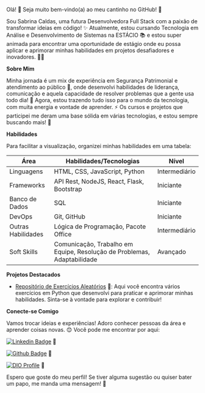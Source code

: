 Olá! 👋 Seja muito bem-vindo(a) ao meu cantinho no GitHub! 🚀

Sou Sabrina Caldas, uma futura Desenvolvedora Full Stack com a paixão de transformar ideias em código! ✨ Atualmente, estou cursando Tecnologia em Análise e Desenvolvimento de Sistemas na ESTÁCIO 📚 e estou super animada para encontrar uma oportunidade de estágio onde eu possa aplicar e aprimorar minhas habilidades em projetos desafiadores e inovadores. 👩‍💻

**Sobre Mim**

Minha jornada é um mix de experiência em Segurança Patrimonial e atendimento ao público 🤝, onde desenvolvi habilidades de liderança, comunicação e aquela capacidade de resolver problemas que a gente usa todo dia! 🧩 Agora, estou trazendo tudo isso para o mundo da tecnologia, com muita energia e vontade de aprender. ⚡ Os cursos e projetos que participei me deram uma base sólida em várias tecnologias, e estou sempre buscando mais! 🤩

**Habilidades**

Para facilitar a visualização, organizei minhas habilidades em uma tabela:

| Área                | Habilidades/Tecnologias                               | Nível         |
| ------------------- | ----------------------------------------------------- | ------------- |
| Linguagens          | HTML, CSS, JavaScript, Python                         | Intermediário |
| Frameworks          | API Rest, NodeJS, React, Flask, Bootstrap             | Iniciante     |
| Banco de Dados      | SQL                                                   | Iniciante     |
| DevOps              | Git, GitHub                                           | Iniciante     |
| Outras Habilidades  | Lógica de Programação, Pacote Office                 | Intermediário |
| Soft Skills         | Comunicação, Trabalho em Equipe, Resolução de Problemas, Adaptabilidade | Avançado      |

**Projetos Destacados**

* [Repositório de Exercícios Aleatórios](https://github.com/biinahc/exercicios-aleatorios) 🔀: Aqui você encontra vários exercícios em Python que desenvolvi para praticar e aprimorar minhas habilidades. Sinta-se à vontade para explorar e contribuir!

**Conecte-se Comigo**

Vamos trocar ideias e experiências! Adoro conhecer pessoas da área e aprender coisas novas. 😊 Você pode me encontrar por aqui:

[![Linkedin Badge](https://img.shields.io/badge/-Sabrina%20Caldas-blue?style=flat-square&logo=Linkedin&logoColor=white&link=https://www.linkedin.com/in/sabrina-caldas-a4b6421b7/)](https://www.linkedin.com/in/sabrina-caldas-a4b6421b7/) 🔗

[![Github Badge](https://img.shields.io/badge/-biinahc-important?style=flat-square&logo=Github&logoColor=white&link=https://github.com/biinahc)](https://github.com/biinahc) 🐙

[![DIO Profile](https://img.shields.io/badge/-DIO%20Profile-purple?style=flat-square&logoColor=white&link=https://dio.me/users/sabrinacaldasads)](https://dio.me/users/sabrinacaldasads) 🚀

Espero que goste do meu perfil! Se tiver alguma sugestão ou quiser bater um papo, me manda uma mensagem! 💬